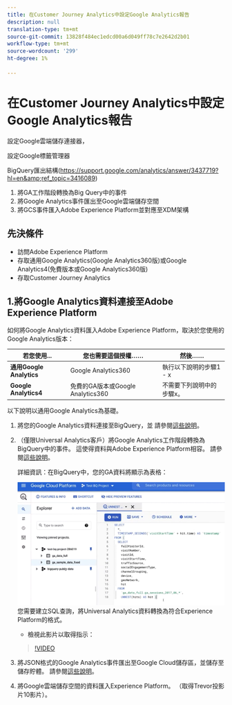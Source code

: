 ```yaml
---
title: 在Customer Journey Analytics中設定Google Analytics報告
description: null
translation-type: tm+mt
source-git-commit: 13828f484ec1edcd00a6d049ff78c7e2642d2b01
workflow-type: tm+mt
source-wordcount: '299'
ht-degree: 1%

---
```



# 在Customer Journey Analytics中設定Google Analytics報告

設定Google雲端儲存連接器，

設定Google標籤管理器

BigQuery匯出結構(https://support.google.com/analytics/answer/3437719?hl=en&amp;ref_topic=3416089)

1. 將GA工作階段轉換為Big Query中的事件
1. 將Google Analytics事件匯出至Google雲端儲存空間
1. 將GCS事件匯入Adobe Experience Platform並對應至XDM架構

## 先決條件

* 訪問Adobe Experience Platform
* 存取通用Google Analytics(Google Analytics360版)或Google Analytics4(免費版本或Google Analytics360版)
* 存取Customer Journey Analytics

## 1.將Google Analytics資料連接至Adobe Experience Platform

如何將Google Analytics資料匯入Adobe Experience Platform，取決於您使用的Google Analytics版本：

| 若您使用... | 您也需要這個授權…… | 然後…… |
| --- | --- | --- |
| **通用Google Analytics** | Google Analytics360 | 執行以下說明的步驟1 - x |
| **Google Analytics4** | 免費的GA版本或Google Analytics360 | 不需要下列說明中的步驟x。 |

以下說明以通用Google Analytics為基礎。

1. 將您的Google Analytics資料連接至BigQuery，並
請參閱[這些說明](https://support.google.com/analytics/answer/3416092?hl=en)。
1. （僅限Universal Analytics客戶）將Google Analytics工作階段轉換為BigQuery中的事件。 這使得資料與Adobe Experience Platform相容。 請參閱[這些說明](https://support.google.com/analytics/answer/3437618?hl=en)。

   詳細資訊：在BigQuery中，您的GA資料將顯示為表格：

   ![](assets/ga-bigquery.png)
您需要建立SQL查詢，將Universal Analytics資料轉換為符合Experience Platform的格式。
   * 檢視此影片以取得指示：
   >[!VIDEO](https://video.tv.adobe.com/v/332634)

1. 將JSON格式的Google Analytics事件匯出至Google Cloud儲存區，並儲存至儲存貯體。
請參閱[這些說明](https://support.google.com/analytics/answer/3437719?hl=en&amp;ref_topic=3416089)。
1. 將Google雲端儲存空間的資料匯入Experience Platform。 （取得Trevor投影片10影片）。

